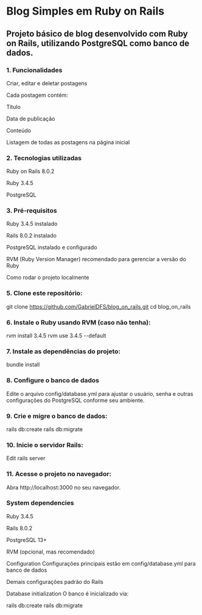 # Blog Simples em Ruby on Rails

<h2> Projeto básico de blog desenvolvido com Ruby on Rails, utilizando PostgreSQL como banco de dados. </h2>

### 1. Funcionalidades
Criar, editar e deletar postagens

Cada postagem contém:

Título

Data de publicação

Conteúdo

Listagem de todas as postagens na página inicial

### 2. Tecnologias utilizadas
Ruby on Rails 8.0.2

Ruby 3.4.5

PostgreSQL

### 3. Pré-requisitos
Ruby 3.4.5 instalado

Rails 8.0.2 instalado

PostgreSQL instalado e configurado

RVM (Ruby Version Manager) recomendado para gerenciar a versão do Ruby

Como rodar o projeto localmente
### 5. Clone este repositório:
git clone https://github.com/GabrielDFS/blog_on_rails.git
cd blog_on_rails
### 6. Instale o Ruby usando RVM (caso não tenha):
rvm install 3.4.5
rvm use 3.4.5 --default
### 7. Instale as dependências do projeto:
bundle install
### 8. Configure o banco de dados
Edite o arquivo config/database.yml para ajustar o usuário, senha e outras configurações do PostgreSQL conforme seu ambiente.

### 9. Crie e migre o banco de dados:
rails db:create
rails db:migrate
### 10. Inicie o servidor Rails:
Edit
rails server
### 11. Acesse o projeto no navegador:
Abra http://localhost:3000 no seu navegador.

### System dependencies
Ruby 3.4.5

Rails 8.0.2

PostgreSQL 13+

RVM (opcional, mas recomendado)

Configuration
Configurações principais estão em config/database.yml para banco de dados

Demais configurações padrão do Rails

Database initialization
O banco é inicializado via:

rails db:create
rails db:migrate
